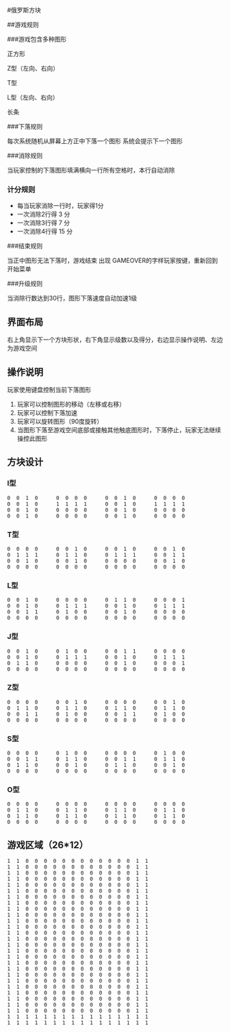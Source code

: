 #俄罗斯方块



##游戏规则 

###游戏包含多种图形 

正方形

Z型（左向、右向）

T型

L型（左向、右向）

长条

###下落规则 

每次系统随机从屏幕上方正中下落一个图形 系统会提示下一个图形  

###消除规则 

当玩家控制的下落图形填满横向一行所有空格时，本行自动消除  

### 计分规则 

- 每当玩家消除一行时，玩家得1分 
- 一次消除2行得  3  分 
- 一次消除3行得  7  分 
- 一次消除4行得  15  分 

###结束规则  

当正中图形无法下落时，游戏结束 出现 GAMEOVER的字样玩家按键，重新回到开始菜单  

###升级规则 

当消除行数达到30行，图形下落速度自动加速1级



## 界面布局

右上角显示下一个方块形状，右下角显示级数以及得分，右边显示操作说明、左边为游戏空间



## 操作说明

玩家使用键盘控制当前下落图形 

1. 玩家可以控制图形的移动（左移或右移）
2. 玩家可以控制下落加速 
3. 玩家可以旋转图形（90度旋转） 
4. 当图形下落至游戏空间底部或接触其他触底图形时，下落停止，玩家无法继续操控此图形 




## 方块设计

### I型

```
0  0  1  0      0  0  0  0      0  0  1  0      0  0  0  0
0  0  1  0      1  1  1  1      0  0  1  0      1  1  1  1
0  0  1  0      0  0  0  0      0  0  1  0      0  0  0  0
0  0  1  0      0  0  0  0      0  0  1  0      0  0  0  0
```

### T型

```
0  0  0  0      0  0  1  0      0  0  1  0      0  0  1  0
0  1  1  1      0  1  1  0      0  1  1  1      0  0  1  1
0  0  1  0      0  0  1  0      0  0  0  0      0  0  1  0
0  0  0  0      0  0  0  0      0  0  0  0      0  0  0  0
```

### L型

```
0  0  1  0      0  0  0  0      0  1  1  0      0  0  0  1 
0  0  1  0      0  1  1  1      0  0  1  0      0  1  1  1
0  0  1  1      0  1  0  0      0  0  1  0      0  0  0  0
0  0  0  0      0  0  0  0      0  0  0  0      0  0  0  0
```

### J型

```
0  0  1  0      0  1  0  0      0  0  1  1      0  0  0  0
0  0  1  0      0  1  1  1      0  0  1  0      0  1  1  1
0  1  1  0      0  0  0  0      0  0  1  0      0  0  0  1
0  0  0  0      0  0  0  0      0  0  0  0      0  0  0  0
```

### Z型

```
0  0  0  0      0  0  1  0      0  0  0  0      0  0  1  0
0  1  1  0      0  1  1  0      0  1  1  0      0  1  1  0
0  0  1  1      0  1  0  0      0  0  1  1      0  1  0  0
0  0  0  0      0  0  0  0      0  0  0  0      0  0  0  0
```

### S型

```
0  0  0  0      0  1  0  0      0  0  0  0      0  1  0  0
0  0  1  1      0  1  1  0      0  0  1  1      0  1  1  0
0  1  1  0      0  0  1  0      0  1  1  0      0  0  1  0
0  0  0  0      0  0  0  0      0  0  0  0      0  0  0  0
```

### O型

```
0  0  0  0      0  0  0  0      0  0  0  0      0  0  0  0
0  1  1  0      0  1  1  0      0  1  1  0      0  1  1  0
0  1  1  0      0  1  1  0      0  1  1  0      0  1  1  0
0  0  0  0      0  0  0  0      0  0  0  0      0  0  0  0
```

## 游戏区域（26*12）

```
1  1  0  0  0  0  0  0  0  0  0  0  0  0  1  1
1  1  0  0  0  0  0  0  0  0  0  0  0  0  1  1
1  1  0  0  0  0  0  0  0  0  0  0  0  0  1  1
1  1  0  0  0  0  0  0  0  0  0  0  0  0  1  1
1  1  0  0  0  0  0  0  0  0  0  0  0  0  1  1
1  1  0  0  0  0  0  0  0  0  0  0  0  0  1  1
1  1  0  0  0  0  0  0  0  0  0  0  0  0  1  1
1  1  0  0  0  0  0  0  0  0  0  0  0  0  1  1
1  1  0  0  0  0  0  0  0  0  0  0  0  0  1  1
1  1  0  0  0  0  0  0  0  0  0  0  0  0  1  1
1  1  0  0  0  0  0  0  0  0  0  0  0  0  1  1
1  1  0  0  0  0  0  0  0  0  0  0  0  0  1  1
1  1  0  0  0  0  0  0  0  0  0  0  0  0  1  1
1  1  0  0  0  0  0  0  0  0  0  0  0  0  1  1
1  1  0  0  0  0  0  0  0  0  0  0  0  0  1  1
1  1  0  0  0  0  0  0  0  0  0  0  0  0  1  1
1  1  0  0  0  0  0  0  0  0  0  0  0  0  1  1
1  1  0  0  0  0  0  0  0  0  0  0  0  0  1  1
1  1  0  0  0  0  0  0  0  0  0  0  0  0  1  1
1  1  0  0  0  0  0  0  0  0  0  0  0  0  1  1
1  1  0  0  0  0  0  0  0  0  0  0  0  0  1  1
1  1  0  0  0  0  0  0  0  0  0  0  0  0  1  1
1  1  0  0  0  0  0  0  0  0  0  0  0  0  1  1
1  1  0  0  0  0  0  0  0  0  0  0  0  0  1  1
1  1  0  0  0  0  0  0  0  0  0  0  0  0  1  1
1  1  0  0  0  0  0  0  0  0  0  0  0  0  1  1
1  1  1  1  1  1  1  1  1  1  1  1  1  1  1  1
1  1  1  1  1  1  1  1  1  1  1  1  1  1  1  1
```

